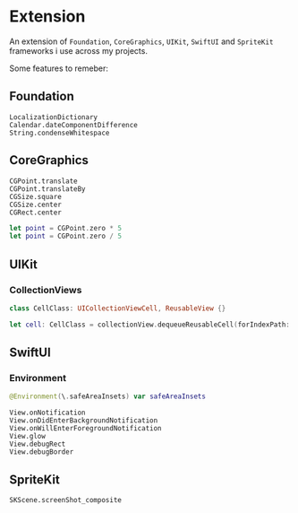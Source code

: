 # Extension

An extension of `Foundation`, `CoreGraphics`, `UIKit`, `SwiftUI` and `SpriteKit` frameworks i use across my projects.

Some features to remeber:
## Foundation

`LocalizationDictionary`  
`Calendar.dateComponentDifference`  
`String.condenseWhitespace`  

## CoreGraphics

`CGPoint.translate`  
`CGPoint.translateBy`  
`CGSize.square`  
`CGSize.center`  
`CGRect.center`  

```swift
let point = CGPoint.zero * 5
let point = CGPoint.zero / 5
```

## UIKit

### CollectionViews
```swift
class CellClass: UICollectionViewCell, ReusableView {}

let cell: CellClass = collectionView.dequeueReusableCell(forIndexPath: indexPath)
```

## SwiftUI

### Environment

```swift
@Environment(\.safeAreaInsets) var safeAreaInsets
```

`View.onNotification`  
`View.onDidEnterBackgroundNotification`  
`View.onWillEnterForegroundNotification`  
`View.glow`  
`View.debugRect`  
`View.debugBorder`  

## SpriteKit

`SKScene.screenShot_composite`  
